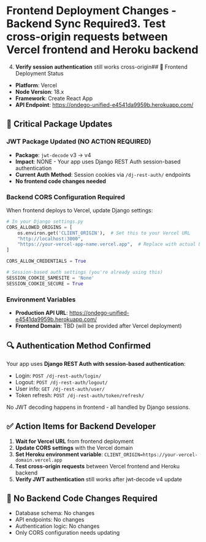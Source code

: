 # Frontend Deployment Changes - Backend Sync Required3. **Test cross-origin requests** between Vercel frontend and Heroku backend
4. **Verify session authentication** still works cross-origin## 🚀 Frontend Deployment Status
- **Platform**: Vercel
- **Node Version**: 18.x
- **Framework**: Create React App
- **API Endpoint**: https://ondego-unified-e4541da9959b.herokuapp.com/

## 🔄 Critical Package Updates

### JWT Package Updated (NO ACTION REQUIRED)
- **Package**: `jwt-decode` v3 → v4  
- **Impact**: NONE - Your app uses Django REST Auth session-based authentication
- **Current Auth Method**: Session cookies via `/dj-rest-auth/` endpoints
- **No frontend code changes needed**

### Backend CORS Configuration Required
When frontend deploys to Vercel, update Django settings:

```python
# In your Django settings.py
CORS_ALLOWED_ORIGINS = [
    os.environ.get('CLIENT_ORIGIN'),  # Set this to your Vercel URL
    "http://localhost:3000",
    "https://your-vercel-app-name.vercel.app",  # Replace with actual URL
]

CORS_ALLOW_CREDENTIALS = True

# Session-based auth settings (you're already using this)
SESSION_COOKIE_SAMESITE = 'None'
SESSION_COOKIE_SECURE = True
```

### Environment Variables
- **Production API URL**: https://ondego-unified-e4541da9959b.herokuapp.com/
- **Frontend Domain**: TBD (will be provided after Vercel deployment)

## 🔍 Authentication Method Confirmed

Your app uses **Django REST Auth with session-based authentication**:
- Login: `POST /dj-rest-auth/login/`
- Logout: `POST /dj-rest-auth/logout/`  
- User info: `GET /dj-rest-auth/user/`
- Token refresh: `POST /dj-rest-auth/token/refresh/`

No JWT decoding happens in frontend - all handled by Django sessions.

## ✅ Action Items for Backend Developer

1. **Wait for Vercel URL** from frontend deployment
2. **Update CORS settings** with the Vercel domain
3. **Set Heroku environment variable**: `CLIENT_ORIGIN=https://your-vercel-domain.vercel.app`
4. **Test cross-origin requests** between Vercel frontend and Heroku backend
5. **Verify JWT authentication** still works after jwt-decode v4 update

## 📱 No Backend Code Changes Required
- Database schema: No changes
- API endpoints: No changes  
- Authentication logic: No changes
- Only CORS configuration needs updating
